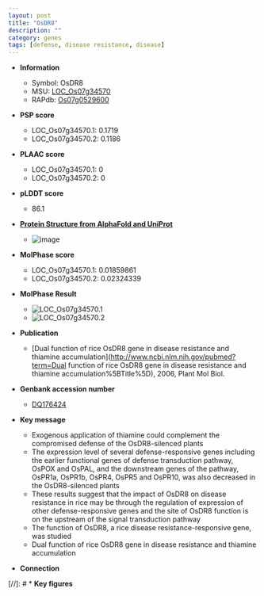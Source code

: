 ```yaml
---
layout: post
title: "OsDR8"
description: ""
category: genes
tags: [defense, disease resistance, disease]
---
```


* **Information**  
    + Symbol: OsDR8  
    + MSU: [LOC_Os07g34570](http://rice.plantbiology.msu.edu/cgi-bin/ORF_infopage.cgi?orf=LOC_Os07g34570)  
    + RAPdb: [Os07g0529600](http://rapdb.dna.affrc.go.jp/viewer/gbrowse_details/irgsp1?name=Os07g0529600)  

* **PSP score**  
    + LOC_Os07g34570.1: 0.1719 
    + LOC_Os07g34570.2: 0.1186 

* **PLAAC score**  
    + LOC_Os07g34570.1: 0 
    + LOC_Os07g34570.2: 0 

* **pLDDT score**
    + 86.1

* **[Protein Structure from AlphaFold and UniProt](https://www.uniprot.org/uniprotkb/Q7XXS4/entry#structure)**
    + ![image](https://ricepsp.github.io/images/Q7/AF-Q7XXS4-F1.png)

* **MolPhase score**
    + LOC_Os07g34570.1: 0.01859861
    + LOC_Os07g34570.2: 0.02324339

* **MolPhase Result**
    + ![LOC_Os07g34570.1](https://304243504.github.io/Pictures/LOC_Os07g/LOC_Os07g34570.1.png)
    + ![LOC_Os07g34570.2](https://304243504.github.io/Pictures/LOC_Os07g/LOC_Os07g34570.2.png)

* **Publication**  
    + [Dual function of rice OsDR8 gene in disease resistance and thiamine accumulation](http://www.ncbi.nlm.nih.gov/pubmed?term=Dual function of rice OsDR8 gene in disease resistance and thiamine accumulation%5BTitle%5D), 2006, Plant Mol Biol.

* **Genbank accession number**  
    + [DQ176424](http://www.ncbi.nlm.nih.gov/nuccore/DQ176424)

* **Key message**  
    + Exogenous application of thiamine could complement the compromised defense of the OsDR8-silenced plants
    + The expression level of several defense-responsive genes including the earlier functional genes of defense transduction pathway, OsPOX and OsPAL, and the downstream genes of the pathway, OsPR1a, OsPR1b, OsPR4, OsPR5 and OsPR10, was also decreased in the OsDR8-silenced plants
    + These results suggest that the impact of OsDR8 on disease resistance in rice may be through the regulation of expression of other defense-responsive genes and the site of OsDR8 function is on the upstream of the signal transduction pathway
    + The function of OsDR8, a rice disease resistance-responsive gene, was studied
    + Dual function of rice OsDR8 gene in disease resistance and thiamine accumulation

* **Connection**  

[//]: # * **Key figures**  



